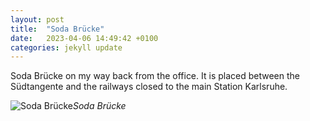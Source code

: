 ```yaml
---
layout: post
title:  "Soda Brücke"
date:   2023-04-06 14:49:42 +0100
categories: jekyll update
---
```


Soda Brücke on my way back from the office.  It is placed between the Südtangente and the railways closed to the main Station Karlsruhe.






![Soda Brücke](https://lh3.googleusercontent.com/FxW7q1Lodiw51Rcg8o13FhsZvJaIap69-C2BfFmSq-SpGyu4N3a3Yfn5i1_o347qhbtaxYu5mCpKE4kMKiwYz2Cbv5SX7Rz2CGM7hHnjzvpfYXGGKc7-xSAa83xKPQQyLI2tugsUCw=w2400)*Soda Brücke*&nbsp;



[jekyll-docs]: https://jekyllrb.com/docs/home
[jekyll-gh]:   https://github.com/jekyll/jekyll
[jekyll-talk]: https://talk.jekyllrb.com/


